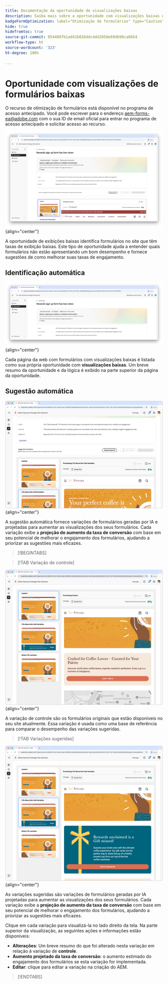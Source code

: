 ```yaml
---
title: Documentação da oportunidade de visualizações baixas
description: Saiba mais sobre a oportunidade com visualizações baixas e como usá-la para melhorar o engajamento dos formulários no seu site.
badgeFormOptimization: label="Otimização de formulários" type="Caution" url="../../opportunity-types/form-optimization.md" tooltip="Otimização de formulários"
hide: true
hidefromtoc: true
source-git-commit: 954409fb1ad41b016ddc4dd2058e69db98ca6654
workflow-type: ht
source-wordcount: '323'
ht-degree: 100%

---
```



# Oportunidade com visualizações de formulários baixas

<span class="preview"> O recurso de otimização de formulários está disponível no programa de acesso antecipado. Você pode escrever para o endereço aem-forms-ea@adobe.com com o sua ID de email oficial para entrar no programa de acesso antecipado e solicitar acesso ao recurso. </span>

![Oportunidade de exibições baixas](./assets/low-views/hero.png){align="center"}

A oportunidade de exibições baixas identifica formulários no site que têm taxas de exibição baixas. Este tipo de oportunidade ajuda a entender quais formulários não estão apresentando um bom desempenho e fornece sugestões de como melhorar suas taxas de engajamento.

## Identificação automática

![Identificação automática de exibições baixas](./assets/low-views/auto-identify.png){align="center"}

Cada página da web com formulários com visualizações baixas é listada como sua própria oportunidade com **visualizações baixas**. Um breve resumo da oportunidade e da lógica é exibido na parte superior da página da oportunidade.

## Sugestão automática

![Sugerir automaticamente exibições baixas](./assets/low-views/auto-suggest.png){align="center"}

A sugestão automática fornece variações de formulários geradas por IA e projetadas para aumentar as visualizações dos seus formulários. Cada variação exibe a **projeção de aumento da taxa de conversão** com base em seu potencial de melhorar o engajamento dos formulários, ajudando a priorizar as sugestões mais eficazes.

>[!BEGINTABS]

>[!TAB Variação de controle]

![Variações de controle](./assets/low-views/control-variation.png){align="center"}

A variação de controle são os formulários originais que estão disponíveis no seu site atualmente. Essa variação é usada como uma base de referência para comparar o desempenho das variações sugeridas.

>[!TAB Variações sugeridas]

![Variações sugeridas](./assets/low-views/suggested-variations.png){align="center"}

As variações sugeridas são variações de formulários geradas por IA projetadas para aumentar as visualizações dos seus formulários. Cada variação exibe a **projeção de aumento da taxa de conversão** com base em seu potencial de melhorar o engajamento dos formulários, ajudando a priorizar as sugestões mais eficazes.

Clique em cada variação para visualizá-la no lado direito da tela. Na parte superior da visualização, as seguintes ações e informações estão disponíveis:

* **Alterações**: Um breve resumo do que foi alterado nesta variação em relação à variação de **controle**.
* **Aumento projetado da taxa de conversão**: o aumento estimado do engajamento dos formulários se esta variação for implementada.
* **Editar**: clique para editar a variação na criação do AEM.

>[!ENDTABS]

<!-- 

## Auto-optimize

[!BADGE Ultimate]{type=Positive tooltip="Ultimate"}

![Auto-optimize low views](./assets/low-views/auto-optimize.png){align="center"}

Sites Optimizer Ultimate adds the ability to deploy auto-optimization for the issues found by the low views opportunity.

>[!BEGINTABS]

>[!TAB Test multiple]


>[!TAB Publish selected]

{{auto-optimize-deploy-optimization-slack}}

>[!TAB Request approval]

{{auto-optimize-request-approval}}

>[!ENDTABS]

-->

